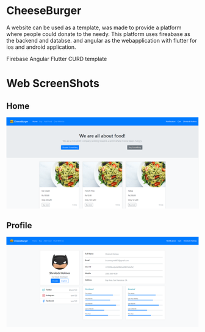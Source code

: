 # CheeseBurger

A website can be used as a template, was made to provide a platform where people could donate to the needy. This platform uses fireabase as the backend and databse. and angular as the webapplication with flutter for ios and android application.

Firebase Angular Flutter CURD  template

# Web ScreenShots
## Home
![Home SS](web/ss/home.png "Home")

## Profile
![Profile SS](web/ss/prof.png "Profile")
